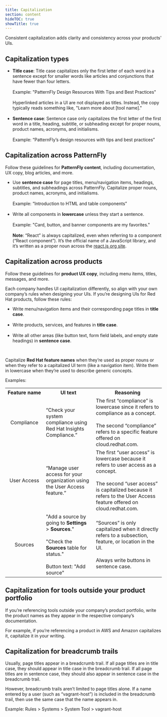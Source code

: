 ```yaml
---
title: Capitalization
section: content
hideTOC: true
showTitle: true
---
```


Consistent capitalization adds clarity and consistency across your products' UIs.

## Capitalization types

<ul>
<li><b>Title case</b>: Title case capitalizes only the first letter of each word in a sentence except for smaller words like articles and conjunctions that have fewer than four letters.
<br />
<br />
Example: "PatternFly Design Resources With Tips and Best Practices"
<br />
<br />
Hyperlinked articles in a UI are not displayed as titles. Instead, the copy typically reads something like, "Learn more about [tool name]." </li>
<br />
<li><b>Sentence case</b>: Sentence case only capitalizes the first letter of the first word in a title, heading, subtitle, or subheading except for proper nouns, product names, acronyms, and initialisms.
<br />
<br />
Example: “PatternFly’s design resources with tips and best practices” </li>
</ul>

## Capitalization across PatternFly

Follow these guidelines for <b>PatternFly content</b>, including documentation, UX copy, blog articles, and more. 

<ul>
<li>Use <b>sentence case</b> for page titles, menu/navigation items, headings, subtitles, and subheadings across PatternFly. Capitalize proper nouns, product names, acronyms, and initialisms.  
<br />
<br />
Example: “Introduction to HTML and table components” </li>  
<br />

<li>Write all components in <b>lowercase</b> unless they start a sentence. 
<br />
<br />
Example: "Card, button, and banner components are my favorites."
<br />
<br />
<b>Note</b>: “React” is always capitalized, even when referring to a component (“React component”). It’s the official name of a JavaScript library, and it’s written as a proper noun across the <a href="https://reactjs.org/">react.js org site</a>.  
</li>
</ul>

## Capitalization across products

Follow these guidelines for <b>product UX copy</b>, including menu items, titles, messages, and more.

Each company handles UI capitalization differently, so align with your own company’s rules when designing your UIs. If you’re designing UIs for Red Hat products, follow these rules: 

<ul>
<li>Write menu/navigation items and their corresponding page titles in <b>title case</b>. </li>
<br />

<li>Write products, services, and features in <b>title case</b>. </li>
<br />

<li>Write all other areas (like button text, form field labels, and empty state headings) in <b>sentence case</b>. </li>
</ul>
<br /> 

Capitalize <b>Red Hat feature names</b> when they’re used as proper nouns or when they refer to a capitalized UI term (like a navigation item). Write them in lowercase when they’re used to describe generic concepts.

Examples: 
<table style="table-layout: fixed" tr width="80%">
    <tr>
        <th><center><strong>Feature&nbsp;name</strong></center></th>
        <th><center><strong>UI text</strong></center></th>
        <th><center><strong>Reasoning</strong></center></th>
    </tr>
    <tr>
        <td><center>Compliance</center></td>
        <td>“Check your system compliance using Red Hat Insights Compliance.”</td>
        <td>The first “compliance” is lowercase since it refers to compliance as a concept. 
        <br />
        <br />
        The second “compliance” refers to a specific feature offered on cloud.redhat.com.
</td>
</tr> 
<tr>
         <td><center>User Access</center></td>
	        <td>“Manage user access for your organization using the User Access feature.”</td>
            <td>The first “user access” is lowercase because it refers to user access as a concept. 
            <br />
            <br />
            The second “user access” is capitalized because it refers to the User Access feature offered on cloud.redhat.com.
</td>
</tr>
    <tr>
        <td><center>Sources</center></td>
        <td>"Add a source by going to <b>Settings</b> > <b>Sources</b>." 
        <br />
        <br />
        "Check the <b>Sources</b> table for status." 
        <br />
        <br />
        Button text: "Add source"
</td>
        <td>“Sources” is only capitalized when it directly refers to a subsection, feature, or location in the UI.
        <br />
        <br />
        Always write buttons in sentence case.
</td>
</tr>
</table>

## Capitalization for tools outside your product portfolio

If you’re referencing tools outside your company’s product portfolio, write the product names as they appear in the respective company’s documentation. 

For example, if you’re referencing a product in AWS and Amazon capitalizes it, capitalize it in your writing.

## Capitalization for breadcrumb trails

Usually, page titles appear in a breadcrumb trail. If all page titles are in title case, they should appear in title case in the breadcrumb trail. If all page titles are in sentence case, they should also appear in sentence case in the breadcrumb trail. 

However, breadcrumb trails aren’t limited to page titles alone. If a name entered by a user (such as “vagrant-host”) is included in the breadcrumb trail, then use the same case that the name appears in.

Example: Rules > Systems > System Tool > vagrant-host 
